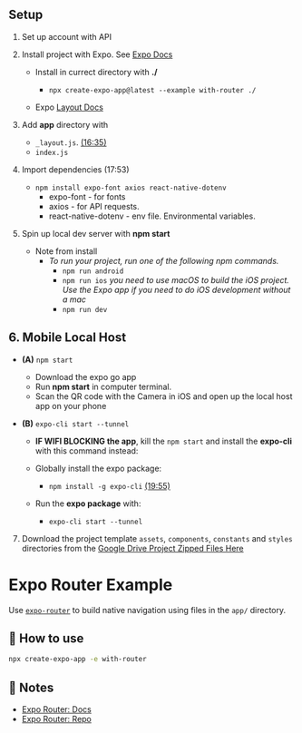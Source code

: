 ## Setup

1. Set up account with API


2. Install project with Expo. See [Expo Docs](https://expo.github.io/router/docs/)
    - Install in currect directory with **./**
        - `npx create-expo-app@latest --example with-router ./`
    
   - Expo [Layout Docs](https://docs.expo.dev/routing/layouts/) 

3. Add **app** directory with 
    - `_layout.js`. [(16:35)](https://youtu.be/mJ3bGvy0WAY?t=995)
    - `index.js` 

4. Import dependencies (17:53)
    - `npm install expo-font axios react-native-dotenv`
        - expo-font - for fonts
        - axios - for API requests.
        - react-native-dotenv - env file. Environmental variables.

5. Spin up local dev server with **npm start**
    - Note from install 
        - _To run your project, run one of the following npm commands._
            - `npm run android`
            - `npm run ios` _you need to use macOS to build the iOS project. Use the Expo app if you need to do iOS development without a mac_
            - `npm run dev`


## 6. Mobile Local Host
- **(A)** `npm start`
    - Download the expo go app
    - Run **npm start** in computer terminal. 
    - Scan the QR code with the Camera in iOS and open up the local host app on your phone

- **(B)** `expo-cli start --tunnel`
    - **IF WIFI BLOCKING the app**, kill the `npm start` and install the **expo-cli** with this command instead: 

    - Globally install the expo package: 
        - `npm install -g expo-cli`  [(19:55)](https://youtu.be/mJ3bGvy0WAY?t=1195)
    - Run the **expo package** with: 
        - `expo-cli start --tunnel`


7. Download the project template `assets`, `components`, `constants` and `styles` directories from the [Google Drive Project Zipped Files Here](https://drive.google.com/file/d/1VGr3R-3uta9xNj17eRHMxTELhtE2LaCm/view)





# Expo Router Example

Use [`expo-router`](https://expo.github.io/router) to build native navigation using files in the `app/` directory.

## 🚀 How to use

```sh
npx create-expo-app -e with-router
```

## 📝 Notes

- [Expo Router: Docs](https://expo.github.io/router)
- [Expo Router: Repo](https://github.com/expo/router)
